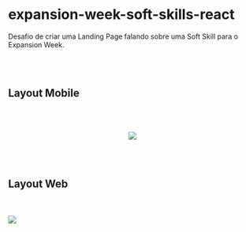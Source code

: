 # expansion-week-soft-skills-react
Desafio de criar uma Landing Page falando sobre uma Soft Skill para o Expansion Week.

<br />
<br />

## Layout Mobile

<br />
<br />

<p align="center" id="margin">
  <img src="https://gyazo.com/43a593d7eea481fa3ef51d6d9bc96873.gif" />
</p>

<br />
<br />

## Layout Web

<br />
<br />

<img src="https://gyazo.com/ae5c91854c029265ac3e1381649b1f1e.gif" />
